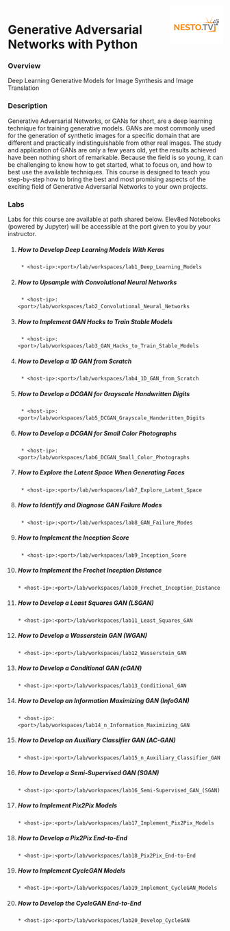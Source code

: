 <img align="right" src="./logo-small.png">


# Generative Adversarial Networks with Python

### Overview
Deep Learning Generative Models for Image Synthesis and Image Translation

### Description
Generative Adversarial Networks, or
GANs for short, are a deep learning technique for training generative models. GANs are most
commonly used for the generation of synthetic images for a specific domain that are different
and practically indistinguishable from other real images. The study and application of GANs are
only a few years old, yet the results achieved have been nothing short of remarkable. Because
the field is so young, it can be challenging to know how to get started, what to focus on, and
how to best use the available techniques. This course is designed to teach you step-by-step how
to bring the best and most promising aspects of the exciting field of Generative Adversarial
Networks to your own projects.

### Labs

Labs for this course are available at path shared below. Elev8ed Notebooks (powered by Jupyter) will be accessible at the port given to you by your instructor. 

1. ##### How to Develop Deep Learning Models With Keras
		* <host-ip>:<port>/lab/workspaces/lab1_Deep_Learning_Models
2. ##### How to Upsample with Convolutional Neural Networks
		* <host-ip>:<port>/lab/workspaces/lab2_Convolutional_Neural_Networks
3. ##### How to Implement GAN Hacks to Train Stable Models
		* <host-ip>:<port>/lab/workspaces/lab3_GAN_Hacks_to_Train_Stable_Models
4. ##### How to Develop a 1D GAN from Scratch
		* <host-ip>:<port>/lab/workspaces/lab4_1D_GAN_from_Scratch
5. ##### How to Develop a DCGAN for Grayscale Handwritten Digits
		* <host-ip>:<port>/lab/workspaces/lab5_DCGAN_Grayscale_Handwritten_Digits
6. ##### How to Develop a DCGAN for Small Color Photographs
		* <host-ip>:<port>/lab/workspaces/lab6_DCGAN_Small_Color_Photographs
7. ##### How to Explore the Latent Space When Generating Faces
		* <host-ip>:<port>/lab/workspaces/lab7_Explore_Latent_Space
8. ##### How to Identify and Diagnose GAN Failure Modes
		* <host-ip>:<port>/lab/workspaces/lab8_GAN_Failure_Modes
9. ##### How to Implement the Inception Score
		* <host-ip>:<port>/lab/workspaces/lab9_Inception_Score
10. ##### How to Implement the Frechet Inception Distance
		* <host-ip>:<port>/lab/workspaces/lab10_Frechet_Inception_Distance
11. ##### How to Develop a Least Squares GAN (LSGAN)
		* <host-ip>:<port>/lab/workspaces/lab11_Least_Squares_GAN
12. ##### How to Develop a Wasserstein GAN (WGAN)
		* <host-ip>:<port>/lab/workspaces/lab12_Wasserstein_GAN
13. ##### How to Develop a Conditional GAN (cGAN)
		* <host-ip>:<port>/lab/workspaces/lab13_Conditional_GAN
14. ##### How to Develop an Information Maximizing GAN (InfoGAN)
		* <host-ip>:<port>/lab/workspaces/lab14_n_Information_Maximizing_GAN
15. ##### How to Develop an Auxiliary Classifier GAN (AC-GAN)
		* <host-ip>:<port>/lab/workspaces/lab15_n_Auxiliary_Classifier_GAN
16. ##### How to Develop a Semi-Supervised GAN (SGAN)
		* <host-ip>:<port>/lab/workspaces/lab16_Semi-Supervised_GAN_(SGAN)
17. ##### How to Implement Pix2Pix Models
		* <host-ip>:<port>/lab/workspaces/lab17_Implement_Pix2Pix_Models
18. ##### How to Develop a Pix2Pix End-to-End
		* <host-ip>:<port>/lab/workspaces/lab18_Pix2Pix_End-to-End
19. ##### How to Implement CycleGAN Models
		* <host-ip>:<port>/lab/workspaces/lab19_Implement_CycleGAN_Models
20. ##### How to Develop the CycleGAN End-to-End
		* <host-ip>:<port>/lab/workspaces/lab20_Develop_CycleGAN